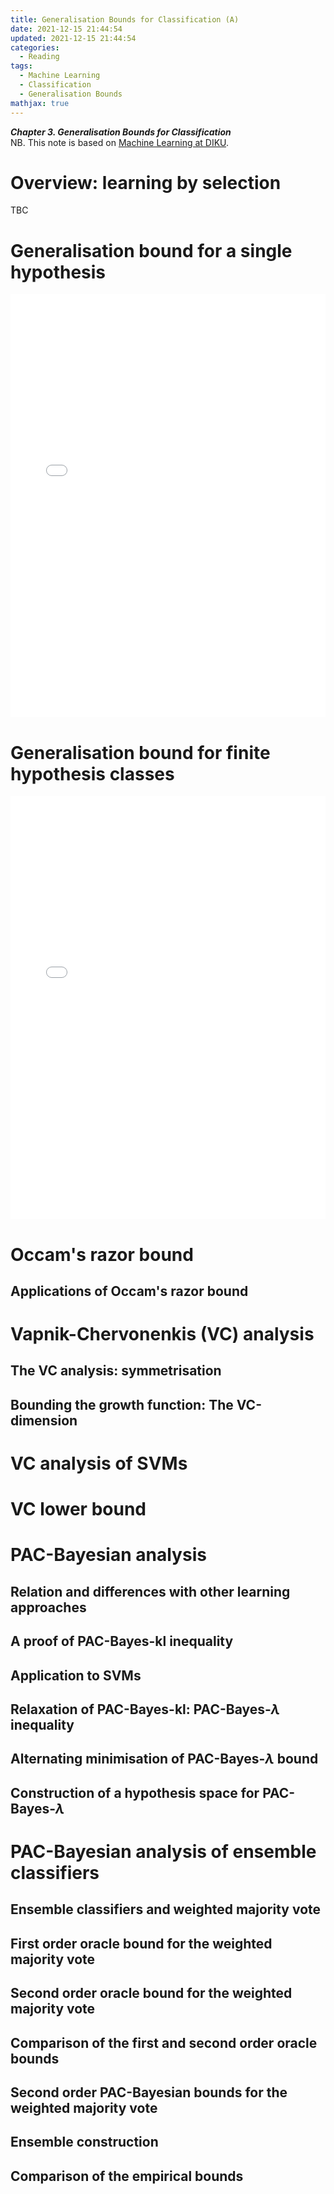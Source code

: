```yaml
---
title: Generalisation Bounds for Classification (A)
date: 2021-12-15 21:44:54
updated: 2021-12-15 21:44:54
categories:
  - Reading
tags:
  - Machine Learning
  - Classification
  - Generalisation Bounds
mathjax: true
---
```



<!--
date: 2021-12-15 13:44:54
mathjax: false
-->



***Chapter 3. Generalisation Bounds for Classification***  
NB. This note is based on [Machine Learning at DIKU](https://sites.google.com/diku.edu/machine-learning-courses/ml).

<!--more-->


# Overview: learning by selection

TBC


# Generalisation bound for a single hypothesis

<embed src="/pdf/generalisation_a.pdf" type="application/pdf" width="100%" height="677px"></embed>


# Generalisation bound for finite hypothesis classes

<embed src="/pdf/generalisation_b.pdf" type="application/pdf" width="100%" height="677px"></embed>


# Occam's razor bound

## Applications of Occam's razor bound


# Vapnik-Chervonenkis (VC) analysis

## The VC analysis: symmetrisation
## Bounding the growth function: The VC-dimension


# VC analysis of SVMs


# VC lower bound


# PAC-Bayesian analysis

## Relation and differences with other learning approaches
## A proof of PAC-Bayes-kl inequality
## Application to SVMs
## Relaxation of PAC-Bayes-kl: PAC-Bayes-$\lambda$ inequality
## Alternating minimisation of PAC-Bayes-$\lambda$ bound
## Construction of a hypothesis space for PAC-Bayes-$\lambda$


# PAC-Bayesian analysis of ensemble classifiers

## Ensemble classifiers and weighted majority vote
## First order oracle bound for the weighted majority vote
## Second order oracle bound for the weighted majority vote
## Comparison of the first and second order oracle bounds
## Second order PAC-Bayesian bounds for the weighted majority vote
## Ensemble construction
## Comparison of the empirical bounds

